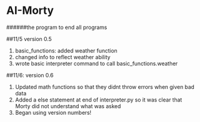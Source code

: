 # AI-Morty
######the program to end all programs

##11/5 version 0.5
1. basic_functions: added weather function
2. changed info to reflect weather ability
3. wrote basic interpreter command to call basic_functions.weather

##11/6: version 0.6
1. Updated math functions so that they didnt throw errors when given bad data
2. Added a else statement at end of interpreter.py so it was clear that Morty did not understand what was asked
3. Began using version numbers!